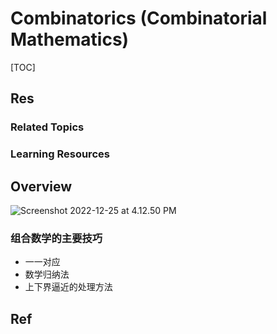# Combinatorics (Combinatorial Mathematics)

[TOC]



## Res
### Related Topics


### Learning Resources



## Overview
![Screenshot 2022-12-25 at 4.12.50 PM](../../../../../Assets/Pics/Screenshot%202022-12-25%20at%204.12.50%20PM.png)



### 组合数学的主要技巧
- 一一对应
- 数学归纳法
- 上下界逼近的处理方法 



## Ref
